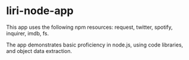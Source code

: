 # liri-node-app

This app uses the following npm resources:
   request, 
   twitter,
   spotify, 
   inquirer, 
   imdb, 
   fs.  
  
  The app demonstrates basic proficiency in node.js, using code libraries, and object data extraction.
  

